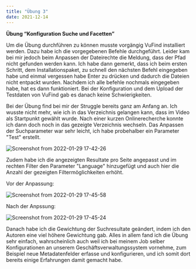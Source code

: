 ```yaml
---
title: "Übung 3"
date: 2021-12-14
---
```


**Übung “Konfiguration Suche und Facetten”**

Um die Übung durchführen zu können musste vorgängig VuFind installiert werden. Dazu habe ich die vorgegebenen Befehle durchgeführt. Leider kam bei mir jedoch beim Anpassen der Dateirechte die Meldung, dass der Pfad nicht gefunden werden kann. Ich habe dann gemerkt, dass ich beim ersten Schritt, dem Installationspaket, zu schnell den nächsten Befehl eingegeben habe und einmal vergessen habe Enter zu drücken und dadurch die Dateien nicht entpackt wurden. Nachdem ich alle befehle nochmals eingegeben habe, hat es dann funktioniert. Bei der Konfiguration und dem Upload der Testdaten von VuFind gab es danach keine Schwierigkeiten.

Bei der Übung find bei mir der Struggle bereits ganz am Anfang an. Ich wusste nicht mehr, wie ich in das Verzeichnis gelangen kann, dass im Video als Startpunkt gewählt wurde. Nach einer kurzen Onlinerecherche konnte ich dann doch noch in das gezeigte Verzeichnis wechseln. 
Das Anpassen der Suchparameter war sehr leicht, ich habe probehalber ein Parameter "Test" erstellt. 

![Screenshot from 2022-01-29 17-42-26](https://user-images.githubusercontent.com/66202635/151670007-4bc67426-179a-406f-becc-8c5f215b4186.png)

Zudem habe ich die angezeigten Resultate pro Seite angepasst und im rechten Filter den Parameter "Language" hinzugefügt und auch hier die Anzahl der gezeigten Filtermöglichkeiten erhöht. 

Vor der Anpassung:

![Screenshot from 2022-01-29 17-45-58](https://user-images.githubusercontent.com/66202635/151670020-e07e6106-f85e-4bbd-8b92-fce825b91fc6.png)

Nach der Anpssung:

![Screenshot from 2022-01-29 17-45-24](https://user-images.githubusercontent.com/66202635/151670032-1a288611-0a1c-4f07-a4da-c266c087fcfc.png)

Danach habe ich die Gewichtung der Suchresultate geändert, indem ich den Autoren eine viel höhere Gewichtung gab.
Alles in allem fand ich die Übung sehr einfach, wahrscheinlich auch weil ich bei meinem Job selber Konfigurationen an unserem Geschäftsverwaltungssystem vornehme, zum Beispiel neue Metadatenfelder erfasse und konfigurieren, und ich somit dort bereits einige Erfahrungen damit gemacht habe. 







